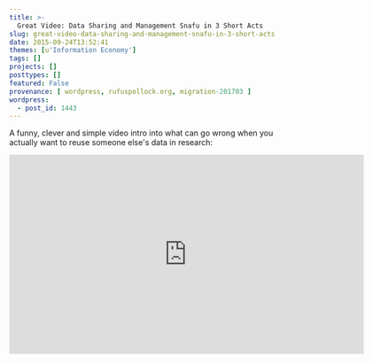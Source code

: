```yaml
---
title: >-
  Great Video: Data Sharing and Management Snafu in 3 Short Acts
slug: great-video-data-sharing-and-management-snafu-in-3-short-acts
date: 2015-09-24T13:52:41
themes: [u'Information Economy']
tags: []
projects: []
posttypes: []
featured: False
provenance: [ wordpress, rufuspollock.org, migration-201703 ]
wordpress:
  - post_id: 1443
---
```


A funny, clever and simple video intro into what can go wrong when you actually want to reuse someone else's data in research:

<iframe width="640" height="360" src="https://www.youtube.com/embed/N2zK3sAtr-4" frameborder="0" allowfullscreen></iframe>

